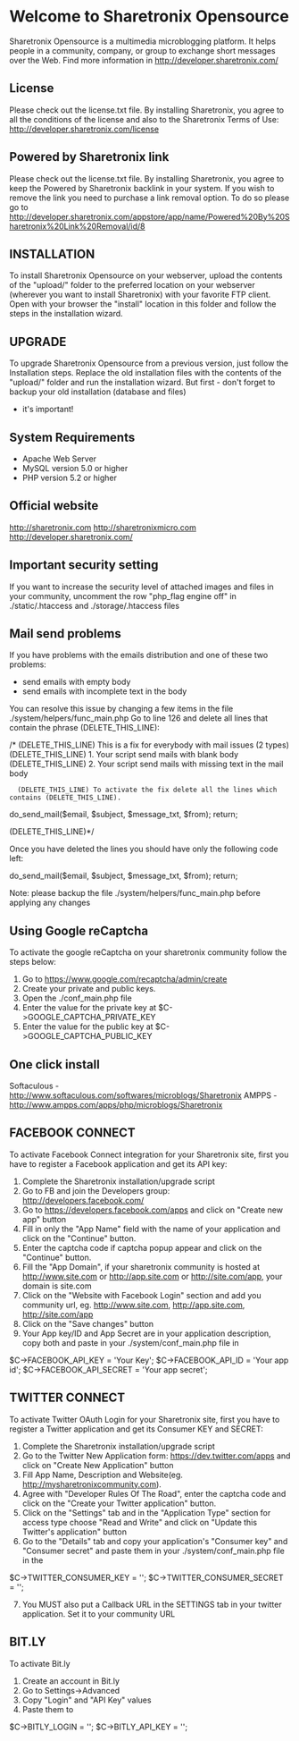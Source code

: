 Welcome to Sharetronix Opensource
===============
  Sharetronix Opensource is a multimedia microblogging platform. It helps
  people in a community, company, or group to exchange short messages over
  the Web. Find more information in http://developer.sharetronix.com/

License
-------------------------
  Please check out the license.txt file. By installing Sharetronix, you
  agree to all the conditions of the license and also to the Sharetronix
  Terms of Use: http://developer.sharetronix.com/license
  
Powered by Sharetronix link
-------------------------
  Please check out the license.txt file. By installing Sharetronix, you
  agree to keep the Powered by Sharetronix backlink in your system. If you wish to   
  remove the link you need to purchase a link removal option. To do so please go to   
  http://developer.sharetronix.com/appstore/app/name/Powered%20By%20Sharetronix%20Link%20Removal/id/8
  
INSTALLATION
-------------------------
  To install Sharetronix Opensource on your webserver, upload the contents of the "upload/" folder to the preferred location on your webserver (wherever you want to install Sharetronix) with your favorite FTP client. Open with your browser the "install" location in this folder and follow the steps in the installation wizard.

UPGRADE
-------------------------
  To upgrade Sharetronix Opensource from a previous version, just follow
  the Installation steps. Replace the old installation files with the
  contents of the "upload/" folder and run the installation wizard. But
  first - don't forget to backup your old installation (database and files)
  - it's important!


System Requirements
-------------------------
  - Apache Web Server
  - MySQL version 5.0 or higher
  - PHP version 5.2 or higher


Official website
-------------------------
  http://sharetronix.com
  http://sharetronixmicro.com
  http://developer.sharetronix.com/

Important security setting
--------------------------
  
If you want to increase the security level of attached images and files in your community, 
uncomment the row "php_flag engine off" in ./static/.htaccess and ./storage/.htaccess files

Mail send problems
--------------------------
  
  If you have problems with the emails distribution and one of these two problems:
  - send emails with empty body
  - send emails with incomplete text in the body
 
  You can resolve this issue by changing a few items in the file ./system/helpers/func_main.php
  Go to line 126 and delete all lines that contain the phrase (DELETE_THIS_LINE):
  
  /*  (DELETE_THIS_LINE) This is a fix for everybody with mail issues (2 types)
      (DELETE_THIS_LINE) 1. Your script send mails with blank body
      (DELETE_THIS_LINE) 2. Your script send mails with missing text in the mail body
               
      (DELETE_THIS_LINE) To activate the fix delete all the lines which contains (DELETE_THIS_LINE).
 
  do_send_mail($email, $subject, $message_txt, $from);
	return;
 
   (DELETE_THIS_LINE)*/       
  
  Once you have deleted the lines you should have only the following code left:
 
   do_send_mail($email, $subject, $message_txt, $from);
   return;
 
  Note: please backup the file ./system/helpers/func_main.php before applying any changes

Using Google reCaptcha
-------------------------
  
  To activate the google reCaptcha on your sharetronix community follow the steps below:
  1. Go to https://www.google.com/recaptcha/admin/create 
  2. Create your private and public keys.
  3. Open the ./conf_main.php file
  4. Enter the value for the private key at $C->GOOGLE_CAPTCHA_PRIVATE_KEY 
  5. Enter the value for the public key at $C->GOOGLE_CAPTCHA_PUBLIC_KEY
  
One click install
-------------------------
  Softaculous 	- http://www.softaculous.com/softwares/microblogs/Sharetronix
  AMPPS		- http://www.ampps.com/apps/php/microblogs/Sharetronix
  
FACEBOOK CONNECT
-------------------------
  To activate Facebook Connect integration for your Sharetronix site, first
  you have to register a Facebook application and get its API key:
  1. Complete the Sharetronix installation/upgrade script
  2. Go to FB and join the Developers group: http://developers.facebook.com/
  3. Go to https://developers.facebook.com/apps and click on "Create new app" button
  4. Fill in only the "App Name" field with the name of your application and click on the "Continue" button.
  5. Enter the captcha code if captcha popup appear and click on the "Continue" button. 
  6. Fill the "App Domain", if your sharetronix community is hosted at http://www.site.com or http://app.site.com or http://site.com/app, your domain is site.com 
  7. Click on the "Website with Facebook Login" section and add you community url, eg. http://www.site.com,  http://app.site.com, http://site.com/app
  8. Click on the "Save changes" button
  9. Your App key/ID and App Secret are in your application description, copy both and paste in your ./system/conf_main.php file in  
  
  $C->FACEBOOK_API_KEY		= 'Your Key';
  $C->FACEBOOK_API_ID		= 'Your app id'; 
  $C->FACEBOOK_API_SECRET	= 'Your app secret';
  
TWITTER CONNECT
-------------------------
  To activate Twitter OAuth Login for your Sharetronix site, first you have
  to register a Twitter application and get its Consumer KEY and SECRET:
  1. Complete the Sharetronix installation/upgrade script
  2. Go to the Twitter New Application form: https://dev.twitter.com/apps and click on "Create New Application" button
  3. Fill App Name, Description and Website(eg. http://mysharetronixcommunity.com).
  4. Agree with "Developer Rules Of The Road", enter the captcha code and click on the "Create your Twitter application" button.
  5. Click on the "Settings" tab and in the "Application Type" section for access type choose "Read and Write" and click on "Update this Twitter's application" button
  6. Go to the "Details" tab and copy your application's "Consumer key"	and "Consumer secret" and paste them in your ./system/conf_main.php file in the 
  
  $C->TWITTER_CONSUMER_KEY	= '';
  $C->TWITTER_CONSUMER_SECRET	= '';
  
  7. You MUST also put a Callback URL in the SETTINGS tab in your twitter application. Set it to your community URL
    
BIT.LY
-------------------------
  To activate Bit.ly
  
  1. Create an account in Bit.ly 
  2. Go to Settings->Advanced
  3. Copy "Login" and "API Key" values 
  4. Paste them to 
  
  $C->BITLY_LOGIN	= '';
  $C->BITLY_API_KEY	= '';
